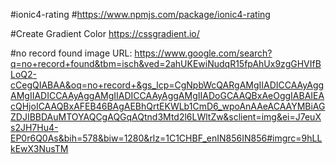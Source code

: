 #ionic4-rating
#https://www.npmjs.com/package/ionic4-rating

#Create Gradient Color
https://cssgradient.io/

#no record found image URL: 
https://www.google.com/search?q=no+record+found&tbm=isch&ved=2ahUKEwiNudqR15fpAhUx9zgGHVIfBLoQ2-cCegQIABAA&oq=no+record+&gs_lcp=CgNpbWcQARgAMgIIADICCAAyAggAMgIIADICCAAyAggAMgIIADICCAAyAggAMgIIADoGCAAQBxAeOggIABAIEAcQHjoICAAQBxAFEB46BAgAEBhQrtEKWLb1CmD6_wpoAnAAeACAAYMBiAGZDJIBBDAuMTOYAQCgAQGqAQtnd3Mtd2l6LWltZw&sclient=img&ei=J7euXs2JH7Hu4-EP0r6Q0As&bih=578&biw=1280&rlz=1C1CHBF_enIN856IN856#imgrc=9hLLkEwX3NusTM